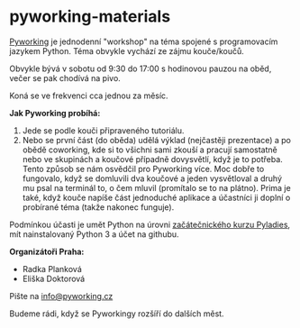 # pyworking-materials

[Pyworking](https://pyworking.cz/) je jednodenní "workshop" na téma spojené s programovacím jazykem Python. Téma obvykle vychází ze zájmu kouče/koučů.

Obvykle bývá v sobotu od 9:30 do 17:00 s hodinovou pauzou na oběd, večer se pak chodívá na pivo. 

Koná se ve frekvenci cca jednou za měsíc.

<b>Jak Pyworking probíhá:</b>

1) Jede se podle kouči připraveného tutoriálu.
2) Nebo se první část (do oběda) udělá výklad (nejčastěji prezentace) a po obědě coworking, kde si to všichni sami zkouší a pracují samostatně nebo ve skupinách a koučové případně dovysvětlí, když je to potřeba. Tento způsob se nám osvědčil pro Pyworking více.
Moc dobře to fungovalo, když se domluvili dva koučové a jeden vysvětloval a druhý mu psal na terminál to, o čem mluvil (promítalo se to na plátno). Prima je také, když kouče napíše část jednoduché aplikace a účastníci ji doplní o probírané téma (takže nakonec funguje).  
 
Podmínkou účasti je umět Python na úrovni <a href="http://pyladies.cz/praha/">začátečnického kurzu Pyladies</a>, mít nainstalovaný Python 3 a účet na githubu.

<b>Organizátoři Praha:</b>
<ul>
<li>Radka Planková </li>
<li>Eliška Doktorová</li>
</ul>
Pište na <a href="mailto:info@pyworking.cz">info@pyworking.cz</a>

Budeme rádi, když se Pyworkingy rozšíří do dalších měst.
